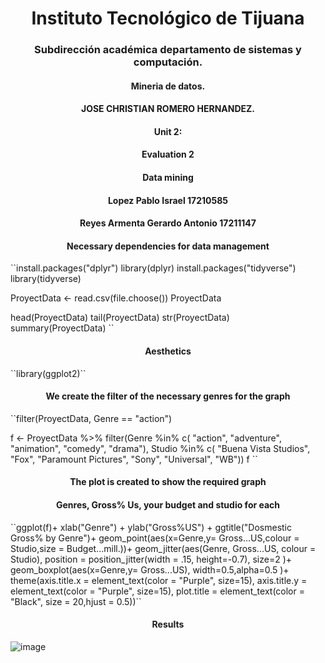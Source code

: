 


<h1 align="center"> Instituto Tecnológico de Tijuana </h1>
<h3 align="center"> Subdirección académica departamento de sistemas y computación.</h3>


<h4 align="center"> Mineria de datos.</h4>


<h4 align="center"> JOSE CHRISTIAN ROMERO HERNANDEZ.</h4>


<h4 align="center">Unit 2:</h4>

<h4 align="center">Evaluation 2</h4>

<h4 align="center">  Data mining</h4>


<h4 align="center"> Lopez Pablo Israel 17210585</h4>
<h4 align="center"> Reyes Armenta Gerardo Antonio 17211147</h4>

<h4 align="center">Necessary dependencies for data management</h4>
``install.packages("dplyr") 
library(dplyr)
install.packages("tidyverse") 
library(tidyverse)

ProyectData <- read.csv(file.choose())
ProyectData

head(ProyectData)
tail(ProyectData)
str(ProyectData)
summary(ProyectData)
``
<h4 align="center">Aesthetics</h4>
``library(ggplot2)``


<h4 align="center"> We create the filter of the necessary genres for the graph</h4>
``filter(ProyectData, Genre == "action")

f <- ProyectData %>% filter(Genre %in% c( "action", "adventure", "animation",  "comedy", "drama"), Studio %in% c( "Buena Vista Studios", "Fox", "Paramount Pictures", "Sony", "Universal", "WB"))
f
``
<h4 align="center"> The plot is created to show the required graph</h4>

<h4 align="center"> Genres, Gross% Us, your budget and studio for each</h4>
``ggplot(f)+  
  xlab("Genre") +
  ylab("Gross%US") +
  ggtitle("Dosmestic Gross% by Genre")+
 geom_point(aes(x=Genre,y= Gross...US,colour = Studio,size = Budget...mill.))+
  geom_jitter(aes(Genre, Gross...US, colour = Studio), 
              position = position_jitter(width = .15, height=-0.7),
              size=2
              )+
  geom_boxplot(aes(x=Genre,y= Gross...US), 
               width=0.5,alpha=0.5
    )+
  theme(axis.title.x = element_text(color = "Purple", size=15),
        axis.title.y = element_text(color = "Purple", size=15),
        plot.title = element_text(color = "Black",
                                  size = 20,hjust = 0.5))``
<h4 align="center"> Results</h4>

![image](https://user-images.githubusercontent.com/77422159/117079607-f48de300-acf0-11eb-8b14-5c44c30470ff.png)
